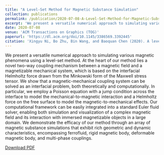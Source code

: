 ```yaml
---
title: "A Level-Set Method for Magnetic Substance Simulation"
collection: publications
permalink: /publication/2020-07-08-A-Level-Set-Method-for-Magnetic-Substance-Simulation
excerpt: 'We present a versatile numerical approach to simulating various magnetic phenomena using a level-set method. At the heart of our method lies a novel two-way coupling mechanism between a magnetic field and a magnetizable mechanical system, which is based on the interfacial Helmholtz force drawn from the Minkowski form of the Maxwell stress tensor. We show that a magnetic-mechanical coupling system can be solved as an interfacial problem, both theoretically and computationally. In particular, we employ a Poisson equation with a jump condition across the interface to model the mechanical-to-magnetic interaction and a Helmholtz force on the free surface to model the magnetic-to-mechanical effects. Our computational framework can be easily integrated into a standard Euler fluid solver, enabling both simulation and visualization of a complex magnetic field and its interaction with immersed magnetizable objects in a large domain. We demonstrate the efficacy of our method through an array of magnetic substance simulations that exhibit rich geometric and dynamic characteristics, encompassing ferrofluid, rigid magnetic body, deformable magnetic body, and multi-phase couplings.'
date: 2020-07-08
venue: 'ACM Transactions on Graphics (TOG)'
paperurl: 'https://dl.acm.org/doi/10.1145/3386569.3392445'
citation: 'Xingyu Ni, Bo Zhu, Bin Wang, and Baoquan Chen (2020). A level-set method for magnetic substance simulation. <i>ACM Transactions on Graphics (TOG)</i>, 39(4), Article 29.'
---
```

We present a versatile numerical approach to simulating various magnetic phenomena using a level-set method. At the heart of our method lies a novel two-way coupling mechanism between a magnetic field and a magnetizable mechanical system, which is based on the interfacial Helmholtz force drawn from the Minkowski form of the Maxwell stress tensor. We show that a magnetic-mechanical coupling system can be solved as an interfacial problem, both theoretically and computationally. In particular, we employ a Poisson equation with a jump condition across the interface to model the mechanical-to-magnetic interaction and a Helmholtz force on the free surface to model the magnetic-to-mechanical effects. Our computational framework can be easily integrated into a standard Euler fluid solver, enabling both simulation and visualization of a complex magnetic field and its interaction with immersed magnetizable objects in a large domain. We demonstrate the efficacy of our method through an array of magnetic substance simulations that exhibit rich geometric and dynamic characteristics, encompassing ferrofluid, rigid magnetic body, deformable magnetic body, and multi-phase couplings.

[Download PDF](http://Univstar.github.io/files/sig20magnetic.pdf)
